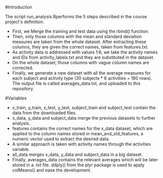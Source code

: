 #Introduction

The script run_analysis.Rperforms the 5 steps described in the course project's definition.
* First, we Merge the training and test data using the rbind() function.
* Then, only those columns with the mean and standard deviation measures are taken from the whole dataset. After extracting these columns, they are given the correct names, taken from features.txt.
* As activity data is addressed with values 1:6, we take the activity names and IDs from activity_labels.txt and they are substituted in the dataset.
* On the whole dataset, those columns with vague column names are corrected.
* Finally, we generate a new dataset with all the average measures for each subject and activity type (30 subjects * 6 activities = 180 rows). The output file is called averages_data.txt, and uploaded to this repository.

#Variables

* x_train, y_train, x_test, y_test, subject_train and subject_test contain the data from the downloaded files.
* x_data, y_data and subject_data merge the previous datasets to further analysis.
* features contains the correct names for the x_data dataset, which are applied to the column names stored in mean_and_std_features, a numeric vector used to extract the desired data.
* A similar approach is taken with activity names through the activities variable.
* all_data merges x_data, y_data and subject_data in a big dataset.
* Finally, averages_data contains the relevant averages which will be later stored in a .txt file. ddply() from the plyr package is used to apply colMeans() and ease the development.